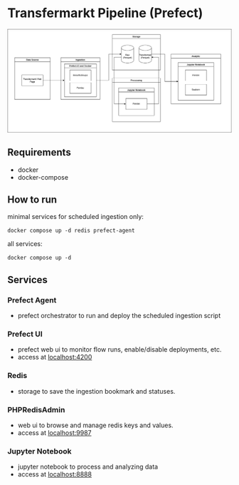 # Transfermarkt Pipeline (Prefect)

![transfermarkt-prefect-architecture](/docs/images/transfermarkt-prefect-architecture.drawio.png)
## Requirements

- docker
- docker-compose

## How to run

minimal services for scheduled ingestion only:
```
docker compose up -d redis prefect-agent
```

all services:
```
docker compose up -d
```

## Services

### Prefect Agent
- prefect orchestrator to run and deploy the scheduled ingestion script

### Prefect UI
- prefect web ui to monitor flow runs, enable/disable deployments, etc.
- access at [localhost:4200](localhost:4200)

### Redis
- storage to save the ingestion bookmark and statuses.

### PHPRedisAdmin
- web ui to browse and manage redis keys and values.
- access at [localhost:9987](localhost:9987)

### Jupyter Notebook
- jupyter notebook to process and analyzing data
- access at [localhost:8888](localhost:8888?token=secret_token)
